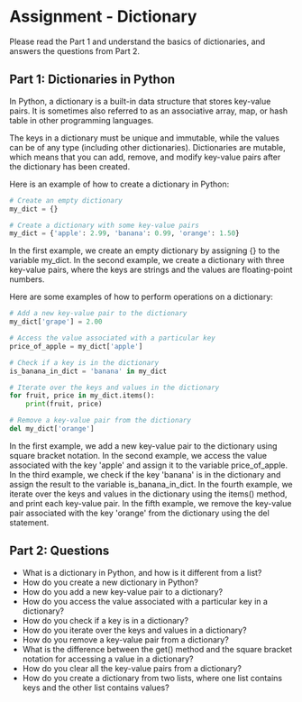# Assignment - Dictionary 

Please read the Part 1 and understand the basics of dictionaries, and answers the questions from Part 2. 

## Part 1: Dictionaries in Python 

In Python, a dictionary is a built-in data structure that stores key-value pairs. It is sometimes also referred to as an associative array, map, or hash table in other programming languages.

The keys in a dictionary must be unique and immutable, while the values can be of any type (including other dictionaries). Dictionaries are mutable, which means that you can add, remove, and modify key-value pairs after the dictionary has been created.

Here is an example of how to create a dictionary in Python:

```python
# Create an empty dictionary
my_dict = {}

# Create a dictionary with some key-value pairs
my_dict = {'apple': 2.99, 'banana': 0.99, 'orange': 1.50}

```

In the first example, we create an empty dictionary by assigning {} to the variable my_dict. In the second example, we create a dictionary with three key-value pairs, where the keys are strings and the values are floating-point numbers.

Here are some examples of how to perform operations on a dictionary:

```python
# Add a new key-value pair to the dictionary
my_dict['grape'] = 2.00

# Access the value associated with a particular key
price_of_apple = my_dict['apple']

# Check if a key is in the dictionary
is_banana_in_dict = 'banana' in my_dict

# Iterate over the keys and values in the dictionary
for fruit, price in my_dict.items():
    print(fruit, price)

# Remove a key-value pair from the dictionary
del my_dict['orange']

```

In the first example, we add a new key-value pair to the dictionary using square bracket notation. In the second example, we access the value associated with the key 'apple' and assign it to the variable price_of_apple. In the third example, we check if the key 'banana' is in the dictionary and assign the result to the variable is_banana_in_dict. In the fourth example, we iterate over the keys and values in the dictionary using the items() method, and print each key-value pair. In the fifth example, we remove the key-value pair associated with the key 'orange' from the dictionary using the del statement.


## Part 2: Questions  

- What is a dictionary in Python, and how is it different from a list?
- How do you create a new dictionary in Python?
- How do you add a new key-value pair to a dictionary?
- How do you access the value associated with a particular key in a dictionary?
- How do you check if a key is in a dictionary?
- How do you iterate over the keys and values in a dictionary?
- How do you remove a key-value pair from a dictionary?
- What is the difference between the get() method and the square bracket notation for accessing a value in a dictionary?
- How do you clear all the key-value pairs from a dictionary?
- How do you create a dictionary from two lists, where one list contains keys and the other list contains values?


